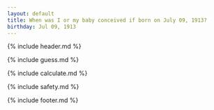 ```yaml
---
layout: default
title: When was I or my baby conceived if born on July 09, 1913?
birthday: Jul 09, 1913
---
```


{% include header.md %}

{% include guess.md %}

{% include calculate.md %}

{% include safety.md %}

{% include footer.md %}



